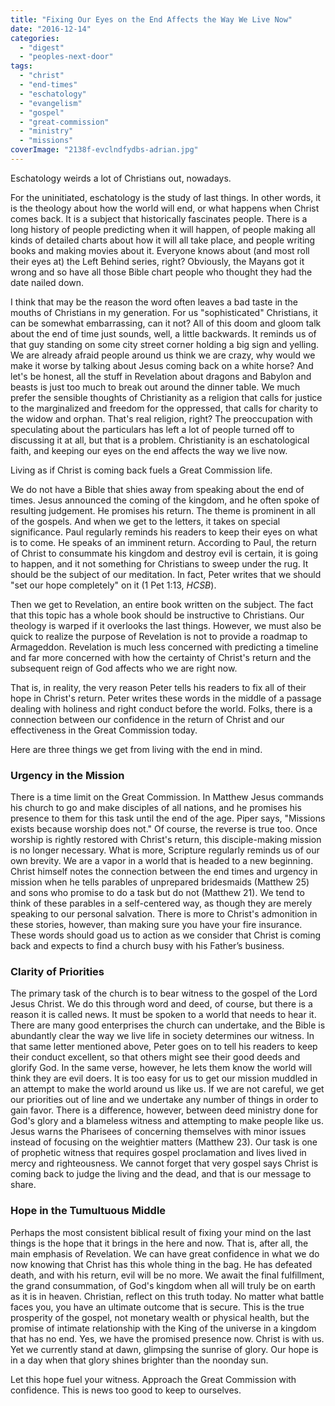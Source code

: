 ```yaml
---
title: "Fixing Our Eyes on the End Affects the Way We Live Now"
date: "2016-12-14"
categories: 
  - "digest"
  - "peoples-next-door"
tags: 
  - "christ"
  - "end-times"
  - "eschatology"
  - "evangelism"
  - "gospel"
  - "great-commission"
  - "ministry"
  - "missions"
coverImage: "2138f-evclndfydbs-adrian.jpg"
---
```


Eschatology weirds a lot of Christians out, nowadays.

For the uninitiated, eschatology is the study of last things. In other words, it is the theology about how the world will end, or what happens when Christ comes back. It is a subject that historically fascinates people. There is a long history of people predicting when it will happen, of people making all kinds of detailed charts about how it will all take place, and people writing books and making movies about it. Everyone knows about (and most roll their eyes at) the Left Behind series, right? Obviously, the Mayans got it wrong and so have all those Bible chart people who thought they had the date nailed down.

I think that may be the reason the word often leaves a bad taste in the mouths of Christians in my generation. For us "sophisticated" Christians, it can be somewhat embarrassing, can it not? All of this doom and gloom talk about the end of time just sounds, well, a little backwards. It reminds us of that guy standing on some city street corner holding a big sign and yelling. We are already afraid people around us think we are crazy, why would we make it worse by talking about Jesus coming back on a white horse? And let's be honest, all the stuff in Revelation about dragons and Babylon and beasts is just too much to break out around the dinner table. We much prefer the sensible thoughts of Christianity as a religion that calls for justice to the marginalized and freedom for the oppressed, that calls for charity to the widow and orphan. That's real religion, right? The preoccupation with speculating about the particulars has left a lot of people turned off to discussing it at all, but that is a problem. Christianity is an eschatological faith, and keeping our eyes on the end affects the way we live now.

Living as if Christ is coming back fuels a Great Commission life.

We do not have a Bible that shies away from speaking about the end of times. Jesus announced the coming of the kingdom, and he often spoke of resulting judgement. He promises his return. The theme is prominent in all of the gospels. And when we get to the letters, it takes on special significance. Paul regularly reminds his readers to keep their eyes on what is to come. He speaks of an imminent return. According to Paul, the return of Christ to consummate his kingdom and destroy evil is certain, it is going to happen, and it not something for Christians to sweep under the rug. It should be the subject of our meditation. In fact, Peter writes that we should "set our hope completely" on it (1 Pet 1:13, _HCSB_).

Then we get to Revelation, an entire book written on the subject. The fact that this topic has a whole book should be instructive to Christians. Our theology is warped if it overlooks the last things. However, we must also be quick to realize the purpose of Revelation is not to provide a roadmap to Armageddon. Revelation is much less concerned with predicting a timeline and far more concerned with how the certainty of Christ's return and the subsequent reign of God affects who we are right now.

That is, in reality, the very reason Peter tells his readers to fix all of their hope in Christ's return. Peter writes these words in the middle of a passage dealing with holiness and right conduct before the world. Folks, there is a connection between our confidence in the return of Christ and our effectiveness in the Great Commission today.

Here are three things we get from living with the end in mind.

### Urgency in the Mission

There is a time limit on the Great Commission. In Matthew Jesus commands his church to go and make disciples of all nations, and he promises his presence to them for this task until the end of the age. Piper says, "Missions exists because worship does not." Of course, the reverse is true too. Once worship is rightly restored with Christ's return, this disciple-making mission is no longer necessary. What is more, Scripture regularly reminds us of our own brevity. We are a vapor in a world that is headed to a new beginning. Christ himself notes the connection between the end times and urgency in mission when he tells parables of unprepared bridesmaids (Matthew 25) and sons who promise to do a task but do not (Matthew 21). We tend to think of these parables in a self-centered way, as though they are merely speaking to our personal salvation. There is more to Christ's admonition in these stories, however, than making sure you have your fire insurance. These words should goad us to action as we consider that Christ is coming back and expects to find a church busy with his Father’s business.

### Clarity of Priorities

The primary task of the church is to bear witness to the gospel of the Lord Jesus Christ. We do this through word and deed, of course, but there is a reason it is called news. It must be spoken to a world that needs to hear it. There are many good enterprises the church can undertake, and the Bible is abundantly clear the way we live life in society determines our witness. In that same letter mentioned above, Peter goes on to tell his readers to keep their conduct excellent, so that others might see their good deeds and glorify God. In the same verse, however, he lets them know the world will think they are evil doers. It is too easy for us to get our mission muddled in an attempt to make the world around us like us. If we are not careful, we get our priorities out of line and we undertake any number of things in order to gain favor. There is a difference, however, between deed ministry done for God's glory and a blameless witness and attempting to make people like us. Jesus warns the Pharisees of concerning themselves with minor issues instead of focusing on the weightier matters (Matthew 23). Our task is one of prophetic witness that requires gospel proclamation and lives lived in mercy and righteousness. We cannot forget that very gospel says Christ is coming back to judge the living and the dead, and that is our message to share.

### Hope in the Tumultuous Middle

Perhaps the most consistent biblical result of fixing your mind on the last things is the hope that it brings in the here and now. That is, after all, the main emphasis of Revelation. We can have great confidence in what we do now knowing that Christ has this whole thing in the bag. He has defeated death, and with his return, evil will be no more. We await the final fulfillment, the grand consummation, of God's kingdom when all will truly be on earth as it is in heaven. Christian, reflect on this truth today. No matter what battle faces you, you have an ultimate outcome that is secure. This is the true prosperity of the gospel, not monetary wealth or physical health, but the promise of intimate relationship with the King of the universe in a kingdom that has no end. Yes, we have the promised presence now. Christ is with us. Yet we currently stand at dawn, glimpsing the sunrise of glory. Our hope is in a day when that glory shines brighter than the noonday sun.

Let this hope fuel your witness. Approach the Great Commission with confidence. This is news too good to keep to ourselves.
